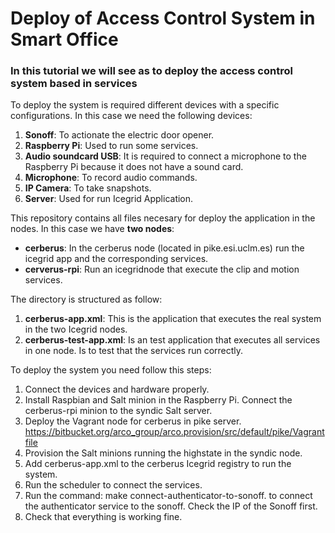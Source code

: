 # Deploy of Access Control System in Smart Office

### In this tutorial we will see as to deploy the access control system based in services

To deploy the system is required different devices with a specific configurations. In this case we need the following devices:

1. **Sonoff**: To actionate the electric door opener.
2. **Raspberry Pi**: Used to run some services.
3. **Audio soundcard USB**: It is required to connect a microphone to the Raspberry Pi because it does not have a sound card.
4. **Microphone**: To record audio commands.
5. **IP Camera**: To take snapshots.
6. **Server**: Used for run Icegrid Application.

This repository contains all files necesary for deploy the application in the nodes. In this case we have **two nodes**:
 - **cerberus**: In the cerberus node (located in pike.esi.uclm.es) run the icegrid app and the corresponding services.
 - **cerverus-rpi**: Run an icegridnode that execute the clip and motion services.

The directory is structured as follow:
1. **cerberus-app.xml**: This is the application that executes the real system in the two Icegrid nodes.
2. **cerberus-test-app.xml**: Is an test application that executes all services in one node. Is to test that the services run correctly.


To deploy the system you need follow this steps:
1. Connect the devices and hardware properly.
2. Install Raspbian and Salt minion in the Raspberry Pi. Connect the cerberus-rpi minion to the syndic Salt server.
3. Deploy the Vagrant node for cerberus in pike server. https://bitbucket.org/arco_group/arco.provision/src/default/pike/Vagrantfile
4. Provision the Salt minions running the highstate in the syndic node.
5. Add cerberus-app.xml to the cerberus Icegrid registry to run the system.
6. Run the scheduler to connect the services.
7. Run the command: make connect-authenticator-to-sonoff. to connect the authenticator service to the sonoff. Check the IP of the Sonoff first.
8. Check that everything is working fine.
